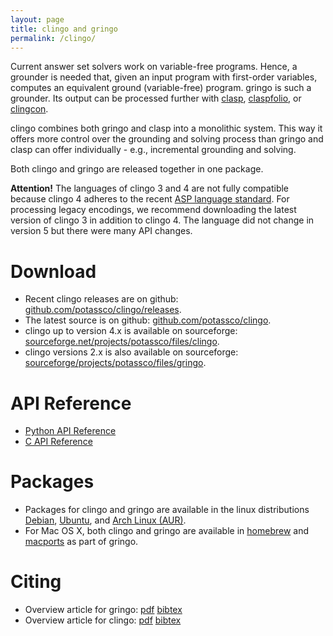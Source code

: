 ```yaml
---
layout: page
title: clingo and gringo
permalink: /clingo/
---
```


Current answer set solvers work on variable-free programs.
Hence, a grounder is needed that, given an input program with first-order variables, computes an equivalent ground (variable-free) program.
gringo is such a grounder.
Its output can be processed further with [clasp](/clasp/), [claspfolio](/claspfolio/), or [clingcon](/clingcon/).

clingo combines both gringo and clasp into a monolithic system.
This way it offers more control over the grounding and solving process than gringo and clasp can offer individually - e.g., incremental grounding and solving.

Both clingo and gringo are released together in one package.

**Attention!** The languages of clingo 3 and 4 are not fully compatible because clingo 4 adheres to the recent [ASP language standard](https://www.mat.unical.it/aspcomp2013/ASPStandardization).
For processing legacy encodings, we recommend downloading the latest version of clingo 3 in addition to clingo 4.
The language did not change in version 5 but there were many API changes.

# Download

- Recent clingo releases are on github: [github.com/potassco/clingo/releases](https://github.com/potassco/clingo/releases).
- The latest source is on github: [github.com/potassco/clingo](https://github.com/potassco/clingo).
- clingo up to version 4.x is available on sourceforge: [sourceforge.net/projects/potassco/files/clingo](https://sourceforge.net/projects/potassco/files/clingo/).
- clingo versions 2.x is also available on sourceforge: [sourceforge/projects/potassco/files/gringo](https://sourceforge.net/projects/potassco/files/gringo/).

# API Reference

- [Python API Reference](/clingo/python-api/current/clingo.html) 
- [C API Reference](/clingo/c-api/current/)

# Packages

- Packages for clingo and gringo are available in the linux distributions
[Debian](https://www.debian.org/),
[Ubuntu](http://www.ubuntu.com/), and
[Arch Linux (AUR)](https://aur.archlinux.org/).
- For Mac OS X, both clingo and gringo are available in
[homebrew](http://brew.sh/) and
[macports](https://www.macports.org/)
as part of gringo.

# Citing

- Overview article for gringo:
[pdf](http://www.cs.uni-potsdam.de/wv/pdfformat/gekakosc11a.pdf)
[bibtex](http://www.cs.uni-potsdam.de/wv/bibtex/gekakosc11a.bib)
- Overview article for clingo:
[pdf](http://www.cs.uni-potsdam.de/wv/pdfformat/gekakasc14b.pdf)
[bibtex](http://www.cs.uni-potsdam.de/wv/bibtex/gekakasc14b.bib)


